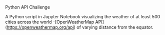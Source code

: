 Python API Challenge

A Python script in Jupyter Notebook visualizing the weather of at least 500 cities across the world -[OpenWeatherMap API] (https://openweathermap.org/api) of varying distance from the equator. 
